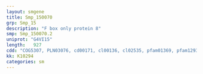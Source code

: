 ```yaml
---
layout: smgene
title: Smp_150070
grp: Smp_15
description: "F box only protein 8"
smp: Smp_150070.2
uniprot: "G4VI15"
length:   927
cdd: "COG5307, PLN03076, cd00171, cl00136, cl02535, pfam01369, pfam12937, smart00222"
kk: K10294
categories: sm
---
```

